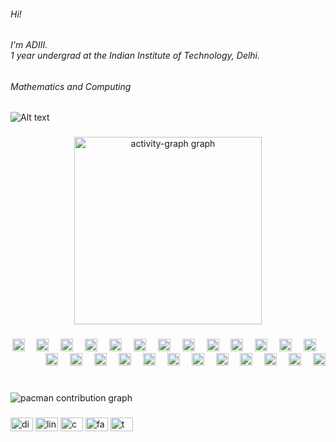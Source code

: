 <h6 align="left">Hi!</h6>
<h6 align="left">I'm ADIII.<br>1 year undergrad at the Indian Institute of Technology, Delhi.</h6>
<h6 align="left">Mathematics and Computing</h6>

###

![Alt text](https://spotify-recently-played-readme.vercel.app/api?user=31lsb2nnuaztvfbobptb5l2gew7y&width={width})
###

<div align="center">
  <img src="https://github-readme-activity-graph.vercel.app/graph?username=ADIII-Archives&radius=16&theme=react&area=true&order=5" height="300" alt="activity-graph graph"  />
</div>

###

<div align="right">
  <img src="https://cdn.jsdelivr.net/gh/devicons/devicon/icons/git/git-original.svg" height="20" alt="git logo"  />
  <img width="11" />
  <img src="https://cdn.jsdelivr.net/gh/devicons/devicon/icons/gitlab/gitlab-original.svg" height="20" alt="gitlab logo"  />
  <img width="11" />
  <img src="https://cdn.jsdelivr.net/gh/devicons/devicon/icons/cplusplus/cplusplus-original.svg" height="20" alt="cplusplus logo"  />
  <img width="11" />
  <img src="https://cdn.jsdelivr.net/gh/devicons/devicon/icons/csharp/csharp-original.svg" height="20" alt="csharp logo"  />
  <img width="11" />
  <img src="https://cdn.jsdelivr.net/gh/devicons/devicon/icons/codeigniter/codeigniter-plain.svg" height="20" alt="codeigniter logo"  />
  <img width="11" />
  <img src="https://cdn.jsdelivr.net/gh/devicons/devicon/icons/amazonwebservices/amazonwebservices-line-wordmark.svg" height="20" alt="amazonwebservices logo"  />
  <img width="11" />
  <img src="https://cdn.jsdelivr.net/gh/devicons/devicon/icons/vscode/vscode-original.svg" height="20" alt="vscode logo"  />
  <img width="11" />
  <img src="https://cdn.jsdelivr.net/gh/devicons/devicon/icons/unity/unity-original.svg" height="20" alt="unity logo"  />
  <img width="11" />
  <img src="https://cdn.jsdelivr.net/gh/devicons/devicon/icons/typescript/typescript-original.svg" height="20" alt="typescript logo"  />
  <img width="11" />
  <img src="https://cdn.jsdelivr.net/gh/devicons/devicon/icons/tensorflow/tensorflow-original.svg" height="20" alt="tensorflow logo"  />
  <img width="11" />
  <img src="https://cdn.jsdelivr.net/gh/devicons/devicon/icons/swift/swift-original.svg" height="20" alt="swift logo"  />
  <img width="11" />
  <img src="https://cdn.jsdelivr.net/gh/devicons/devicon/icons/sourcetree/sourcetree-original.svg" height="20" alt="sourcetree logo"  />
  <img width="11" />
  <img src="https://cdn.jsdelivr.net/gh/devicons/devicon/icons/scala/scala-original.svg" height="20" alt="scala logo"  />
  <img width="11" />
  <img src="https://cdn.jsdelivr.net/gh/devicons/devicon/icons/redux/redux-original.svg" height="20" alt="redux logo"  />
  <img width="11" />
  <img src="https://cdn.jsdelivr.net/gh/devicons/devicon/icons/nextjs/nextjs-original.svg" height="20" alt="nextjs logo"  />
  <img width="11" />
  <img src="https://cdn.jsdelivr.net/gh/devicons/devicon/icons/linux/linux-original.svg" height="20" alt="linux logo"  />
  <img width="11" />
  <img src="https://cdn.jsdelivr.net/gh/devicons/devicon/icons/kubernetes/kubernetes-plain.svg" height="20" alt="kubernetes logo"  />
  <img width="11" />
  <img src="https://cdn.jsdelivr.net/gh/devicons/devicon/icons/julia/julia-original.svg" height="20" alt="julia logo"  />
  <img width="11" />
  <img src="https://cdn.jsdelivr.net/gh/devicons/devicon/icons/latex/latex-original.svg" height="20" alt="latex logo"  />
  <img width="11" />
  <img src="https://cdn.jsdelivr.net/gh/devicons/devicon/icons/java/java-original.svg" height="20" alt="java logo"  />
  <img width="11" />
  <img src="https://cdn.jsdelivr.net/gh/devicons/devicon/icons/css3/css3-original.svg" height="20" alt="css logo"  />
  <img width="11" />
  <img src="https://cdn.jsdelivr.net/gh/devicons/devicon/icons/django/django-plain.svg" height="20" alt="django logo"  />
  <img width="11" />
  <img src="https://cdn.jsdelivr.net/gh/devicons/devicon/icons/express/express-original.svg" height="20" alt="express logo"  />
  <img width="11" />
  <img src="https://cdn.jsdelivr.net/gh/devicons/devicon/icons/kaggle/kaggle-original.svg" height="20" alt="kaggle logo"  />
  <img width="11" />
  <img src="https://cdn.jsdelivr.net/gh/devicons/devicon/icons/wordpress/wordpress-original.svg" height="20" alt="wordpress logo"  />
</div>

###

<br clear="both">

<picture>
  <source media="(prefers-color-scheme: dark)" srcset="https://raw.githubusercontent.com/ADIII-Archives/ADIII-Archives/output/pacman-contribution-graph-dark.svg">
  <source media="(prefers-color-scheme: light)" srcset="https://raw.githubusercontent.com/ADIII-Archives/ADIII-Archives/output/pacman-contribution-graph.svg">
  <img alt="pacman contribution graph" src="https://raw.githubusercontent.com/ADIII-Archives/ADIII-Archives/output/pacman-contribution-graph.svg">
</picture>

###

<div align="left">
  <img src="https://raw.githubusercontent.com/maurodesouza/profile-readme-generator/master/src/assets/icons/social/discord/default.svg" width="36" height="22" alt="discord logo"  />
  <img src="https://raw.githubusercontent.com/maurodesouza/profile-readme-generator/master/src/assets/icons/social/linkedin/default.svg" width="36" height="22" alt="linkedin logo"  />
  <img src="https://raw.githubusercontent.com/maurodesouza/profile-readme-generator/master/src/assets/icons/social/codesandbox/default.svg" width="36" height="22" alt="codesandbox logo"  />
  <img src="https://raw.githubusercontent.com/maurodesouza/profile-readme-generator/master/src/assets/icons/social/facebook/default.svg" width="36" height="22" alt="facebook logo"  />
  <img src="https://raw.githubusercontent.com/maurodesouza/profile-readme-generator/master/src/assets/icons/social/twitch/default.svg" width="36" height="22" alt="twitch logo"  />
</div>

###
